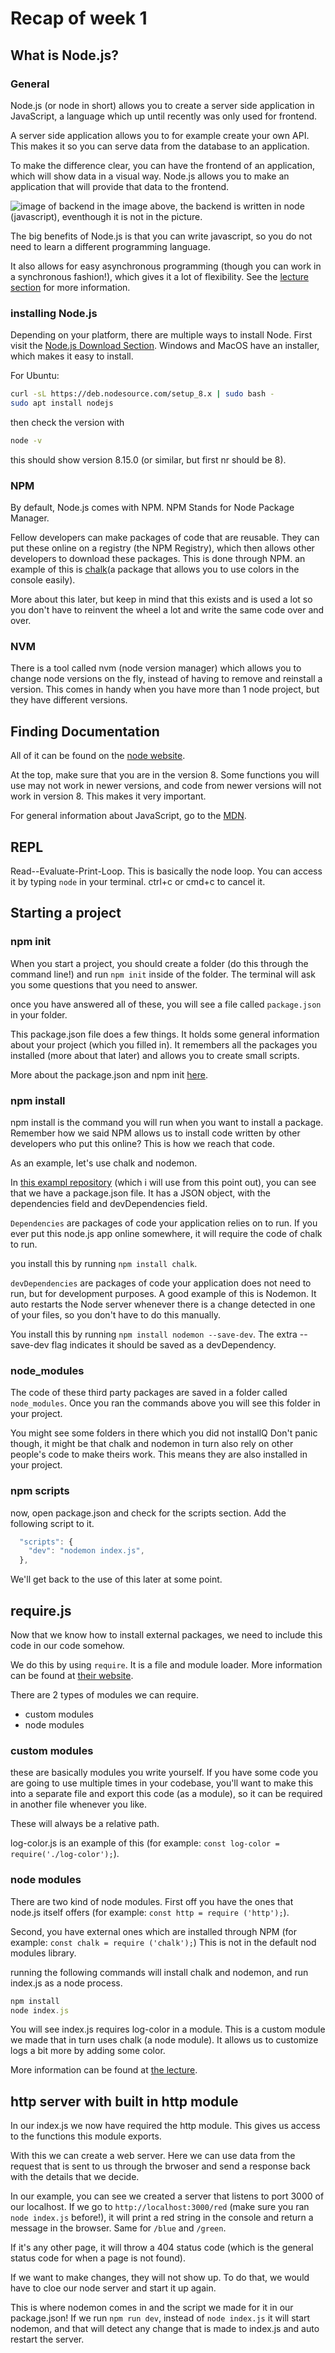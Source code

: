 # Recap of week 1

## What is Node.js?

### General

Node.js (or node in short) allows you to create a server side application in JavaScript, a language which up until recently was only used for frontend.

A server side application allows you to for example create your own API. This makes it so you can serve data from the database to an application.

To make the difference clear, you can have the frontend of an application, which will show data in a visual way. Node.js allows you to make an application that will provide that data to the frontend.

![image of backend](http://felixthea.com/wp-content/uploads/2014/04/Diagram-of-Fullstack.png "title")
in the image above, the backend is written in node (javascript), eventhough it is not in the picture.

The big benefits of Node.js is that you can write javascript, so you do not need to learn a different programming language.

It also allows for easy asynchronous programming (though you can work in a synchronous fashion!), which gives it a lot of flexibility.
See the [lecture section](https://github.com/HackYourFutureBelgium/Node.js/tree/master/week1#what-is-nodejs) for more information.

### installing Node.js

Depending on your platform, there are multiple ways to install Node.
First visit the [Node.js Download Section](https://nodejs.org/en/download/). Windows and MacOS have an installer, which makes it easy to install.

For Ubuntu:

```bash
curl -sL https://deb.nodesource.com/setup_8.x | sudo bash -
sudo apt install nodejs
```

then check the version with

```bash
node -v
```

this should show version 8.15.0 (or similar, but first nr should be 8).

### NPM

By default, Node.js comes with NPM. NPM Stands for Node Package Manager.

Fellow developers can make packages of code that are reusable. They can put these online on a registry (the NPM Registry), which then allows other developers to download these packages. This is done through NPM. an example of this is [chalk](https://www.npmjs.com/package/chalk)(a package that allows you to use colors in the console easily).

More about this later, but keep in mind that this exists and is used a lot so you don't have to reinvent the wheel a lot and write the same code over and over.

### NVM

There is a tool called nvm (node version manager) which allows you to change node versions on the fly, instead of having to remove and reinstall a version. This comes in handy when you have more than 1 node project, but they have different versions.

## Finding Documentation

All of it can be found on the [node website](https://nodejs.org/docs/latest-v8.x/api/documentation.html).

At the top, make sure that you are in the version 8. Some functions you will use may not work in newer versions, and code from newer versions will not work in version 8. This makes it very important.

For general information about JavaScript, go to the [MDN](https://developer.mozilla.org/en-US/docs/Web).

## REPL

Read--Evaluate-Print-Loop. This is basically the node loop. You can access it by typing `node` in your terminal. ctrl+c or cmd+c to cancel it.

## Starting a project

### npm init

When you start a project, you should create a folder (do this through the command line!) and run `npm init` inside of the folder. The terminal will ask you some questions that you need to answer.

once you have answered all of these, you will see a file called `package.json` in your folder.

This package.json file does a few things. It holds some general information about your project (which you filled in). It remembers all the packages you installed (more about that later) and allows you to create small scripts.

More about the package.json and npm init [here](https://github.com/HackYourFutureBelgium/Node.js/tree/master/week1#setting-up-a-nodejs-project-using-npm-init-and-packagejson).

### npm install

npm install is the command you will run when you want to install a package. Remember how we said NPM allows us to install code written by other developers who put this online? This is how we reach that code.

As an example, let's use chalk and nodemon.

In [this exampl repository](https://github.com/wesobi/HYF-node-example) (which i will use from this point out), you can see that we have a package.json file. It has a JSON object, with the dependencies field and devDependencies field.

`Dependencies` are packages of code your application relies on to run. If you ever put this node.js app online somewhere, it will require the code of chalk to run.

you install this by running `npm install chalk`.

`devDependencies` are packages of code your application does not need to run, but for development purposes. A good example of this is Nodemon. It auto restarts the Node server whenever there is a change detected in one of your files, so you don't have to do this manually.

You install this by running `npm install nodemon --save-dev`. The extra --save-dev flag indicates it should be saved as a devDependency.

### node_modules

The code of these third party packages are saved in a folder called `node_modules`. Once you ran the commands above you will see this folder in your project.

You might see some folders in there which you did not installQ Don't panic though, it might be that chalk and nodemon in turn also rely on other people's code to make theirs work. This means they are also installed in your project.

### npm scripts

now, open package.json and check for the scripts section. Add the following script to it.

```javascript
  "scripts": {
    "dev": "nodemon index.js",
  },
```

We'll get back to the use of this later at some point.

## require.js

Now that we know how to install external packages, we need to include this code in our code somehow.

We do this by using `require`. It is a file and module loader. More information can be found at [their website](https://requirejs.org/).

There are 2 types of modules we can require.

- custom modules
- node modules

### custom modules

these are basically modules you write yourself.
If you have some code you are going to use multiple times in your codebase, you'll want to make this into a separate file and export this code (as a module), so it can be required in another file whenever you like.

These will always be a relative path.

log-color.js is an example of this (for example: `const log-color = require('./log-color');`).

### node modules

There are two kind of node modules. First off you have the ones that node.js itself offers (for example: `const http = require ('http');`).

Second, you have external ones which are installed through NPM (for example: `const chalk = require ('chalk');`) This is not in the default nod modules library.

running the following commands will install chalk and nodemon, and run index.js as a node process.

```javascript
npm install
node index.js
```

You will see index.js requires log-color in a module. This is a custom module we made that in turn uses chalk (a node module). It allows us to customize logs a bit more by adding some color.

More information can be found at [the lecture](https://github.com/HackYourFutureBelgium/Node.js/tree/master/week1#importing-modules-using-require).

## http server with built in http module

In our index.js we now have required the http module. This gives us access to the functions this module exports.

With this we can create a web server. Here we can use data from the request that is sent to us through the brwoser and send a response back with the details that we decide.

In our example, you can see we created a server that listens to port 3000 of our localhost. If we go to `http://localhost:3000/red` (make sure you ran `node index.js` before!), it will print a red string in the console and return a message in the browser. Same for `/blue` and `/green`.

If it's any other page, it will throw a 404 status code (which is the general status code for when a page is not found).

If we want to make changes, they will not show up. To do that, we would have to cloe our node server and start it up again.

This is where nodemon comes in and the script we made for it in our package.json! If we run `npm run dev`, instead of `node index.js` it will start nodemon, and that will detect any change that is made to index.js and auto restart the server.
